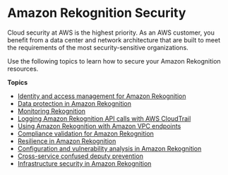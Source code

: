 # Amazon Rekognition Security<a name="security"></a>

Cloud security at AWS is the highest priority\. As an AWS customer, you benefit from a data center and network architecture that are built to meet the requirements of the most security\-sensitive organizations\.

Use the following topics to learn how to secure your Amazon Rekognition resources\.

**Topics**
+ [Identity and access management for Amazon Rekognition](security-iam.md)
+ [Data protection in Amazon Rekognition](data-protection.md)
+ [Monitoring Rekognition](rekognition-monitoring.md)
+ [Logging Amazon Rekognition API calls with AWS CloudTrail](logging-using-cloudtrail.md)
+ [Using Amazon Rekognition with Amazon VPC endpoints](vpc.md)
+ [Compliance validation for Amazon Rekognition](rekognition-compliance.md)
+ [Resilience in Amazon Rekognition](disaster-recovery-resiliency.md)
+ [Configuration and vulnerability analysis in Amazon Rekognition](vulnerability-analysis-and-management.md)
+ [Cross\-service confused deputy prevention](cross-service-confused-deputy-prevention.md)
+ [Infrastructure security in Amazon Rekognition](infrastructure-security.md)